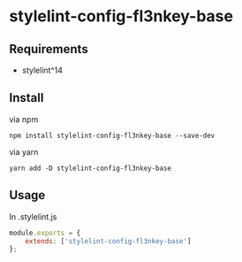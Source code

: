 # stylelint-config-fl3nkey-base

## Requirements
- stylelint^14

## Install
via npm
```
npm install stylelint-config-fl3nkey-base --save-dev
```
via yarn
```
yarn add -D stylelint-config-fl3nkey-base
```

## Usage
In .stylelint.js
```javascript
module.exports = {
    extends: ['stylelint-config-fl3nkey-base']
};
```
